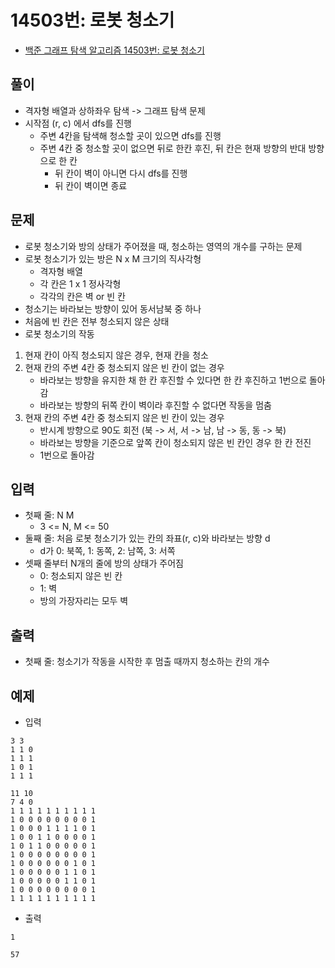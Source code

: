 # 14503번: 로봇 청소기
- [백준 그래프 탐색 알고리즘 14503번: 로봇 청소기](https://www.acmicpc.net/problem/14503)

## 풀이
- 격자형 배열과 상하좌우 탐색 -> 그래프 탐색 문제
- 시작점 (r, c) 에서 dfs를 진행
  - 주변 4칸을 탐색해 청소할 곳이 있으면 dfs를 진행
  - 주변 4칸 중 청소할 곳이 없으면 뒤로 한칸 후진, 뒤 칸은 현재 방향의 반대 방향으로 한 칸
    - 뒤 칸이 벽이 아니면 다시 dfs를 진행
    - 뒤 칸이 벽이면 종료

## 문제
- 로봇 청소기와 방의 상태가 주어졌을 때, 청소하는 영역의 개수를 구하는 문제
- 로봇 청소기가 있는 방은 N x M 크기의 직사각형
  - 격자형 배열
  - 각 칸은 1 x 1 정사각형
  - 각각의 칸은 벽 or 빈 칸
- 청소기는 바라보는 방향이 있어 동서남북 중 하나
- 처음에 빈 칸은 전부 청소되지 않은 상태
- 로봇 청소기의 작동
1. 현재 칸이 아직 청소되지 않은 경우, 현재 칸을 청소
2. 현재 칸의 주변 4칸 중 청소되지 않은 빈 칸이 없는 경우
   - 바라보는 방향을 유지한 채 한 칸 후진할 수 있다면 한 칸 후진하고 1번으로 돌아감
   - 바라보는 방향의 뒤쪽 칸이 벽이라 후진할 수 없다면 작동을 멈춤
3. 현재 칸의 주변 4칸 중 청소되지 않은 빈 칸이 있는 경우
   - 반시계 방향으로 90도 회전 (북 -> 서, 서 -> 남, 남 -> 동, 동 -> 북)
   - 바라보는 방향을 기준으로 앞쪽 칸이 청소되지 않은 빈 칸인 경우 한 칸 전진
   - 1번으로 돌아감

## 입력
- 첫째 줄: N M
  - 3 <= N, M <= 50
- 둘째 줄: 처음 로봇 청소기가 있는 칸의 좌표(r, c)와 바라보는 방향 d
  - d가 0: 북쪽, 1: 동쪽, 2: 남쪽, 3: 서쪽
- 셋째 줄부터 N개의 줄에 방의 상태가 주어짐
  - 0: 청소되지 않은 빈 칸
  - 1: 벽
  - 방의 가장자리는 모두 벽

## 출력
- 첫째 줄: 청소기가 작동을 시작한 후 멈출 때까지 청소하는 칸의 개수

## 예제
- 입력
```text
3 3
1 1 0
1 1 1
1 0 1
1 1 1

11 10
7 4 0
1 1 1 1 1 1 1 1 1 1
1 0 0 0 0 0 0 0 0 1
1 0 0 0 1 1 1 1 0 1
1 0 0 1 1 0 0 0 0 1
1 0 1 1 0 0 0 0 0 1
1 0 0 0 0 0 0 0 0 1
1 0 0 0 0 0 0 1 0 1
1 0 0 0 0 0 1 1 0 1
1 0 0 0 0 0 1 1 0 1
1 0 0 0 0 0 0 0 0 1
1 1 1 1 1 1 1 1 1 1
```
- 출력
```text
1

57
```
